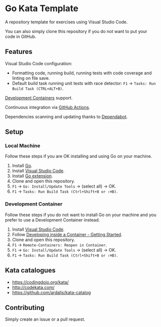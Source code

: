 # Go Kata Template

A repository template for exercises using Visual Studio Code.

You can also simply clone this repository if you do not want to put your code in GitHub.

## Features

Visual Studio Code configuration:

- Formatting code, running build, running tests with code coverage and linting on file save.
- Default build task running unit tests with race detector: `F1` -> `Tasks: Run Build Task (CTRL+ALT+B)`.

[Development Containers](https://code.visualstudio.com/docs/remote/containers) support.

Continuous integration via [GitHub Actions](https://github.com/features/actions).

Dependencies scanning and updating thanks to [Dependabot](https://dependabot.com).

## Setup

### Local Machine

Follow these steps if you are OK installing and using Go on your machine.

1. Install [Go](https://golang.org/doc/install).
1. Install [Visual Studio Code](https://code.visualstudio.com/).
1. Install [Go extension](https://code.visualstudio.com/docs/languages/go).
1. Clone and open this repository.
1. `F1` → `Go: Install/Update Tools` -> (select all) -> OK.
1. `F1` → `Tasks: Run Build Task (Ctrl+Shift+B or ⇧⌘B)`.

### Development Container

Follow these steps if you do not want to install Go on your machine and you prefer to use a Development Container instead.

1. Install [Visual Studio Code](https://code.visualstudio.com/).
1. Follow [Developing inside a Container - Getting Started](https://code.visualstudio.com/docs/remote/containers#_getting-started).
1. Clone and open this repository.
1. `F1` → `Remote-Containers: Reopen in Container`.
1. `F1` → `Go: Install/Update Tools` -> (select all) -> OK.
1. `F1` → `Tasks: Run Build Task (Ctrl+Shift+B or ⇧⌘B)`.

## Kata catalogues

- <https://codingdojo.org/kata/>
- <http://codekata.com/>
- <https://github.com/ardalis/kata-catalog>

## Contributing

Simply create an issue or a pull request.
